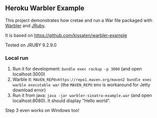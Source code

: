 ## Heroku Warbler Example

This project demonstrates how cretae and run a War file packaged with
[Warbler](https://github.com/jruby/warbler) and [JRuby](http://jruby.org).

It is based on https://github.com/kissaten/warbler-example

Tested on JRUBY 9.2.9.0

### Local run
1) Run it for development: `bundle exec rackup -p 3000` (and open localhost:3000)
2) Warble it: `MAVEN_REPO=https://repo1.maven.org/maven2 bundle exec warble executable war` (the `MAVEN_REPO` env is workaround for Jetty download error)
3) Run it from java: `java -jar warbler-sinatra-example.war` (and open localhost:8080). It should display "Hello world".

Step 3 even works on Windows too!
